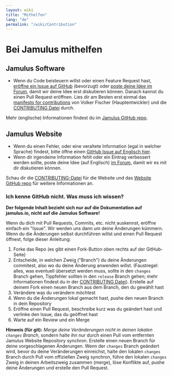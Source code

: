```yaml
---
layout: wiki
title: "Mithelfen"
lang: "de"
permalink: "/wiki/Contribution"
---
```


# Bei Jamulus mithelfen

## Jamulus Software
* Wenn du Code beisteuern willst oder einen Feature Request hast, [eröffne ein Issue auf GitHub](https://github.com/jamulussoftware/jamulus/issues/) (bevorzugt) oder [poste deine Idee im Forum](https://github.com/jamulussoftware/jamulus/discussions), damit wir deine Idee erst diskutieren können. Danach kannst du einen Pull Request eröffnen. Lies dir am Besten erst einmal das [manifesto for contributions](https://github.com/jamulussoftware/jamulus/discussions/915) von Volker Fischer (Hauptentwickler) und die [CONTRIBUTING Datei](https://github.com/jamulussoftware/jamulus/blob/master/CONTRIBUTING.md) durch.

Mehr (englische) Informationen findest du im  [Jamulus GitHub repo](https://github.com/corrados/jamulus).

## Jamulus Website
* Wenn du einen Fehler, oder eine veraltete Information (egal in welcher Sprache) findest, bitte öffne einen [GitHub Issue auf Englisch hier](https://github.com/jamulussoftware/jamuluswebsite/issues).
* Wenn dir irgendeine Information fehlt oder ein Eintrag verbessert werden sollte, poste deine Idee (auf Englisch) [im Forum](https://github.com/jamulussoftware/jamulus/discussions), damit wir es mit dir diskutieren können.

Schau dir die [CONTRIBUTING-Datei](https://github.com/jamulussoftware/jamuluswebsite/blob/changes/CONTRIBUTING.md) für die Website und das [Website GitHub repo](https://github.com/jamulussoftware/jamuluswebsite) für weitere Informationen an.


### Ich kenne GitHub nicht. Was muss ich wissen?

**Der folgende Inhalt bezieht sich nur auf die Dokumentation auf jamulus.io, nicht auf die Jamulus Software!**

Wenn du dich mit Pull Requests, Commits, etc. nicht auskennst, eröffne einfach ein "Issue". Wir werden uns dann um deine Änderungen kümmern. Wenn du die Änderungen selbst durchführen willst und einen Pull Request öffnest, folge dieser Anleitung:

1. Forke das Repo (es gibt einen Fork-Button oben rechts auf der GitHub-Seite)
2. Entscheide, in welchen Zweig ("Branch") du deine Änderungen commitest, also wo du deine Änderung anwenden willst. (Faustregel: alles, was eventuell übersetzt werden muss, sollte in den `changes` Branch gehen, Tippfehler sollten in den `release` Branch gehen; mehr Informationen findest du in der [CONTRIBUTING Datei](https://github.com/jamulussoftware/jamuluswebsite/blob/changes/CONTRIBUTING.md)). Erstelle auf deinem Fork einen neuen Branch aus dem Branch, den du gewählt hast
3. Verändere was du verändern möchtest
4. Wenn du die Änderungen lokal gemacht hast, pushe den neuen Branch in dein Repository
5. Eröffne einen Pull Request, beschreibe kurz was du geändert hast und verlinke den Issue, das du geöffnet hast
6. Warte auf ein Review und ein Merge

**Hinweis (für git):** *Merge deine Veränderungen nicht in deinen lokalen `changes` Branch*, sondern halte ihn nur durch einen Pull vom entfernten Jamulus Website Repository synchron. Erstelle einen neuen Branch für deine vorgeschlagenen Änderungen.
Wenn der `changes` Branch geändert wird, bevor du deine Veränderungen einreichst, halte den lokalen `changes` Branch durch Pull vom offiziellen Zweig synchron, führe den lokalen `changes` Zweig in deinen Arbeitszweig zusammen (merge), löse Konflikte auf, pushe deine Änderungen und erstelle den Pull Request.
